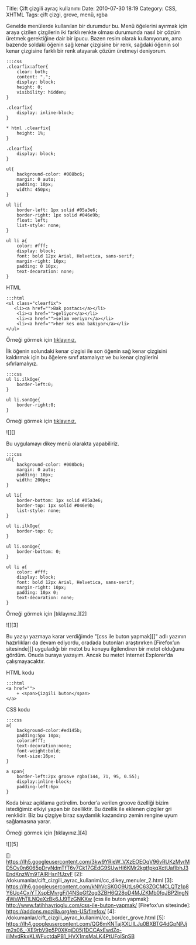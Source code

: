 Title: Çift çizgili ayraç kullanımı
Date: 2010-07-30 18:19
Category: CSS, XHTML
Tags: çift çizgi, grove, menü, rgba

Genelde menülerde kullanılan bir durumdur bu. Menü öğelerini ayırmak
için araya çizilen çizgilerin iki farklı renkte olması durumunda nasıl
bir çözüm üretmek gerektiğine dair bir ipucu. Bazen resim olarak
kullanıyorum, ama bazende soldaki öğenin sağ kenar çizgisine bir renk,
sağdaki öğenin sol kenar çizgisine farklı bir renk atayarak çözüm
üretmeyi deniyorum.  

	:::css
	.clearfix:after{
		clear: both;
		content: ".";
		display: block;
		height: 0;
		visibility: hidden;
	}
	
	.clearfix{
		display: inline-block;
	}
	
	* html .clearfix{
		height: 1%;
	}
	
	.clearfix{
		display: block;
	}
	
	ul{
		background-color: #008bc6;
		margin: 0 auto;
		padding: 10px;
		width: 450px;
	}
	
	ul li{
		border-left: 1px solid #05a3e6;
		border-right: 1px solid #046e9b;
		float: left;
		list-style: none;
	}
	
	ul li a{
		color: #fff;
		display: block;
		font: bold 12px Arial, Helvetica, sans-serif;
		margin-right: 10px;
		padding: 0 10px;
		text-decoration: none;
	}

HTML

	:::html
	<ul class="clearfix">
	   <li><a href="">Bak postacı</a></li>
	    <li><a href="">geliyor</a></li>
	    <li><a href="">selam veriyor</a></li>
	    <li><a href="">her kes ona bakıyor</a></li>
	</ul>

Örneği görmek için [tıklayınız.][]

İlk öğenin solundaki kenar çizgisi ile son öğenin sağ kenar çizgisini
kaldırmak için bu öğelere sınıf atamalıyız ve bu kenar çizgilerini
sıfırlamalıyız.

	:::css
	ul li.ilkOge{
		border-left:0;
	}
	
	ul li.sonOge{
		border-right:0;
	} 

Örneği görmek için [tıklayınız.][1]

![][]

Bu uygulamayı dikey menü olarakta yapabiliriz.

	:::css
	ul{
		background-color: #008bc6;
		margin: 0 auto;
		padding: 10px;
		width: 200px;
	}
	
	ul li{
		border-bottom: 1px solid #05a3e6;
		border-top: 1px solid #046e9b;
		list-style: none;
	}
	
	ul li.ilkOge{
		border-top: 0;
	}
	
	ul li.sonOge{
		border-bottom: 0;
	}
	
	ul li a{
		color: #fff;
		display: block;
		font: bold 12px Arial, Helvetica, sans-serif;
		margin-right: 10px;
		padding: 10px 0;
		text-decoration: none;
	}

Örneği görmek için [tıklayınız.][2]

![][3]

Bu yazıyı yazmaya karar verdiğimde "[css ile buton yapmak][]" adlı
yazının hazırlıkları da devam ediyordu, oradada butonları araştırırken
[Firefox’un sitesinde][] uyguladığı bir metot bu konuyu ilgilendiren bir
metot olduğunu gördüm. Onuda buraya yazayım. Ancak bu metot İnternet
Explorer’da çalışmayacaktır.

HTML kodu

	:::html
	<a href="">
		+ <span>Çizgili buton</span>
	</a> 

CSS kodu

	:::css
	a{ 
		background-color:#ed145b;
		padding:5px 10px; 
		color:#fff; 
		text-decoration:none; 
		font-weight:bold;
		font-size:16px; 
	}
	
	a span{ 
		border-left:2px groove rgba(144, 71, 95, 0.55); 
		display:inline-block; 
		padding-left:6px 
	} 

Koda biraz açıklama getirelim. border’a verilen groove özelliği bizim
istediğimiz etkiyi yapan bir özelliktir. Bu özellik ile eklenen çizgiler
gri renklidir. Biz bu çizgiye biraz saydamlık kazandırıp zemin rengine
uyum sağlamasına yarar.

Örneği görmek için [tıklayınız.][4]

![][5]

  [tıklayınız.]: /dokumanlar/cift_cizgili_ayrac_kullanimi/cc_yatay_menuler.html
  [1]: /dokumanlar/cift_cizgili_ayrac_kullanimi/cc_yatay_menuler_2.html
  []: https://lh5.googleusercontent.com/3kw9YRieW_VXzEOEOqV96vRUKzMyrMD5Ov0n6065pDryNdmTfT6v7Ck17GEdG9SUwHI6KMr2kgtfpkqXctUafIbhJ3EndKnzWm9TAlRHsn1fJzvF
  [2]: /dokumanlar/cift_cizgili_ayrac_kullanimi/cc_dikey_menuler_2.html
  [3]: https://lh6.googleusercontent.com/kNhVcSKGO9UtLs9C63ZGCMCLQTz1p8Y6Uo4CxiYTXspEMvrgFj14NSpGf2qq3ZBH6Q28oD4MJZKMb0fqJBP2lngN4WsWhTlLNQeXzBk6JJ9TzGNKXw
  [css ile buton yapmak]: http://www.fatihhayrioglu.com/css-ile-buton-yapmak/
  [Firefox’un sitesinde]: https://addons.mozilla.org/en-US/firefox/
  [4]: /dokumanlar/cift_cizgili_ayrac_kullanimi/cc_border_grove.html
  [5]: https://lh4.googleusercontent.com/QG6mKNTajXXLlILJu0BXBTG4dGpNPJjm2s06_-XE9rbV9p5P0XKgiD05j1DCCAxEwdZo-iliMvdRkxKLWFuctdaPB1_HVX1msMaLK4PtUFoISnSB
